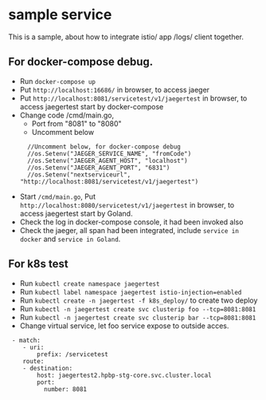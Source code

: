 # sample service
This is a sample, about how to integrate  istio/ app /logs/ client together.

## For docker-compose debug.
- Run `docker-compose up`
- Put `http://localhost:16686/` in browser, to access jaeger
- Put `http://localhost:8081/servicetest/v1/jaegertest` in browser, to access jaegertest start by docker-compose
- Change code /cmd/main.go, 
  - Port from "8081" to "8080"
  - Uncomment below
  ```
  	//Uncomment below, for docker-compose debug
  	//os.Setenv("JAEGER_SERVICE_NAME", "fromCode")
  	//os.Setenv("JAEGER_AGENT_HOST", "localhost")
  	//os.Setenv("JAEGER_AGENT_PORT", "6831")
  	//os.Setenv("nextserviceurl", "http://localhost:8081/servicetest/v1/jaegertest")
  ```
- Start `/cmd/main.go`, Put `http://localhost:8080/servicetest/v1/jaegertest` in browser, to access jaegertest start by Goland.
- Check the log in docker-compose console, it had been invoked also
- Check the jaeger, all span had been integrated, include `service in docker` and `service in Goland`.

## For k8s test
- Run `kubectl create namespace jaegertest`
- Run `kubectl label namespace jaegertest istio-injection=enabled`
- Run `kubectl create -n jaegertest -f k8s_deploy/` to create two deploy
- Run `kubectl -n jaegertest create svc clusterip foo --tcp=8081:8081 `
- Run `kubectl -n jaegertest create svc clusterip bar --tcp=8081:8081 `
- Change virtual service, let foo service expose to outside acces.
```
 - match:
    - uri:
        prefix: /servicetest
    route:
    - destination:
        host: jaegertest2.hpbp-stg-core.svc.cluster.local
        port:
          number: 8081

```
